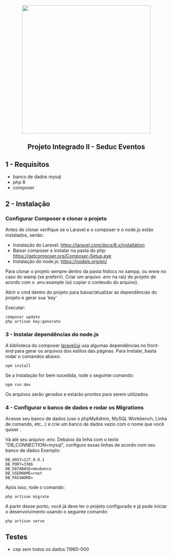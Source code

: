<p align="center"><a href="https://laravel.com" target="_blank"><img src="https://raw.githubusercontent.com/laravel/art/master/logo-lockup/5%20SVG/2%20CMYK/1%20Full%20Color/laravel-logolockup-cmyk-red.svg" width="400"></a></p>

<h2 align="center">
Projeto Integrado II - Seduc Eventos
</h2>

## 1 - Requisitos

-   banco de dados mysql
-   php 8
-   composer

## 2 - Instalação

### Configurar Composer e clonar o projeto

Antes de clonar verifique se o Laravel e o composer e o node.js estão instalados, senão:

-   Instalação do Laravel: https://laravel.com/docs/8.x/installation
-   Baixar composer e instalar na pasta do php: https://getcomposer.org/Composer-Setup.exe
-   Instalação do node.js: https://nodejs.org/en/

Para clonar o projeto sempre dentro da pasta htdocs no xampp, ou www no caso do wamp (se preferir).
Criar um arquivo .env na raiz do projeto de acordo com o .env.example (só copiar o conteudo do arquivo).

Abrir o cmd dentro do projeto para baixar/atualizar as dependências do projeto e gerar sua 'key'

Executar:

    composer update
    php artisan key:generate

### 3 - Instalar dependências do node.js

A biblioteca do composer [laravel/ui](https://github.com/laravel/ui) usa algumas dependências no front-end para gerar os arquivos dos estilos das páginas. Para Instalar, basta rodar o comandos abaixo:

    npm install

Se a instalação for bem sucedida, rode o seguinte comando:

    npm run dev

Os arquivos serão gerados e estarão prontos para serem utilizados.

### 4 - Configurar o banco de dados e rodar os Migrations

Acesse seu banco de dados (use o phpMyAdmin, MySQL Workbench, Linha de comando, etc...) e crie um banco de dados
vazio com o nome que você quiser .

Vá até seu arquivo .env. Debaixo da linha com o texto "DB_CONNECTION=mysql", configure essas linhas de acordo com seu banco de dados
Exemplo:

    DB_HOST=127.0.0.1
    DB_PORT=3306
    DB_DATABASE=meubanco
    DB_USERNAME=root
    DB_PASSWORD=

Após isso, rode o comando:

    php artisan migrate

A partir desse ponto, você já deve ter o projeto configurado e já pode iniciar o desenvolvimento usando o seguinte comando:

    php artisan serve

## Testes

-   cep sem todos os dados 11960-000
